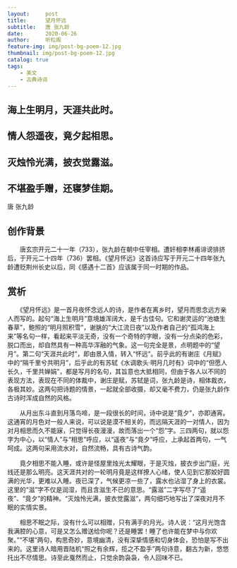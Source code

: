 ```yaml
---
layout:     post
title:      望月怀远
subtitle:   唐 张九龄
date:       2020-06-26
author:     听松阁
feature-img: img/post-bg-poem-12.jpg
thumbnail: img/post-bg-poem-12.jpg
catalog: true
tags:
    - 美文
    - 古典诗词
---
```


## 海上生明月，天涯共此时。

## 情人怨遥夜，竟夕起相思。

## 灭烛怜光满，披衣觉露滋。

## 不堪盈手赠，还寝梦佳期。


唐 张九龄


## 创作背景

　　唐玄宗开元二十一年（733），张九龄在朝中任宰相。遭奸相李林甫诽谤排挤后，于开元二十四年（736）罢相。《望月怀远》这首诗应写于开元二十四年张九龄遭贬荆州长史以后，同《感遇十二首》应该属于同一时期的作品。







## 赏析



　　《望月怀远》是一首月夜怀念远人的诗，是作者在离乡时，望月而思念远方亲人而写的。起句“海上生明月”意境雄浑阔大，是千古佳句。它和谢灵运的“池塘生春草”，鲍照的“明月照积雪”，谢朓的“大江流日夜”以及作者自己的“孤鸿海上来”等名句一样，看起来平淡无奇，没有一个奇特的字眼，没有一分点染的色彩，脱口而出，却自然具有一种高华浑融的气象。这一句完全是景，点明题中的“望月”。第二句“天涯共此时”，即由景入情，转入“怀远”。前乎此的有谢庄《月赋》中的“隔千里兮共明月”，后乎此的有苏轼《水调歌头·明月几时有》词中的“但愿人长久，千里共婵娟”，都是写月的名句，其旨意也大抵相同，但由于各人以不同的表现方法，表现在不同的体裁中，谢庄是赋，苏轼是词，张九龄是诗，相体裁衣，各极其妙。这两句把诗题的情景，一起就全部收摄，却又毫不费力，仍是张九龄作古诗时浑成自然的风格。



　　从月出东斗直到月落鸟啼，是一段很长的时间，诗中说是“竟夕”，亦即通宵。这通宵的月色对一般人来说，可以说是漠不相关的，而远隔天涯的一对情人，因为对月相思而久不能寐，只觉得长夜漫漫，故而落出一个“怨”字。三四两句，就以怨字为中心，以“情人”与“相思”呼应，以“遥夜”与“竟夕”呼应，上承起首两句，一气呵成。这两句采用流水对，自然流畅，具有古诗气韵。



　　竟夕相思不能入睡，或许是怪屋里烛光太耀眼，于是灭烛，披衣步出门庭，光线还是那么明亮。这天涯共对的一轮明月竟是这样撩人心绪，使人见到它那姣好圆满的光华，更难以入睡。夜已深了，气候更凉一些了，露水也沾湿了身上的衣裳。这里的“滋”字不仅是润湿，而且含滋生不已的意思。“露滋”二字写尽了“遥夜”、“竟夕”的精神。“灭烛怜光满，披衣觉露滋”，两句细巧地写出了深夜对月不眠的实情实景。



　　相思不眠之际，没有什么可以相赠，只有满手的月光。诗人说：“这月光饱含我满腔的心意，可是又怎么赠送给你呢？还是睡罢！睡了也许能在梦中与你欢聚。”“不堪”两句，构思奇妙，意境幽清，没有深挚情感和切身体会，恐怕是写不出来的。这里诗人暗用晋陆机“照之有余辉，揽之不盈手”两句诗意，翻古为新，悠悠托出不尽情思。诗至此戛然而止，只觉余韵袅袅，令人回味不已。
